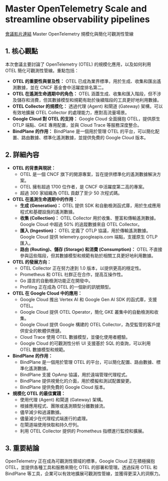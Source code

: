 # Master OpenTelemetry Scale and streamline observability pipelines
[會議影片連結](https://www.youtube.com/watch?v=F9NtBWCL3L0)
Master OpenTelemetry 規模化與簡化可觀測性管線

## 1. 核心觀點

本次會議主要討論了 OpenTelemetry (OTEL) 的規模化應用，以及如何利用 OTEL 簡化可觀測性管線。重點包括：

*   **OTEL 的重要性與普及性：** OTEL 已成為業界標準，用於生成、收集和匯出遙測數據，並在 CNCF 基金會中活躍度排名第二。
*   **OTEL 在遙測生命週期中的角色：** OTEL 涵蓋生成、收集和匯入階段，但不涉及儲存和消費，但其數據模型和規範有助於後續階段的工具更好地利用數據。
*   **OTEL Collector 的規模化：** 透過代理 (Agent) 和閘道 (Gateway) 架構，可以有效地擴展 OTEL Collector 的處理能力，應對高流量場景。
*   **Google Cloud 對 OTEL 的支持：** Google Cloud 全面擁抱 OTEL，提供原生 OTLP 端點、GKE 專用配置，並與 Cloud Trace 等服務深度整合。
*   **BindPlane 的作用：** BindPlane 是一個用於管理 OTEL 的平台，可以簡化配置、路由數據、標準化遙測數據，並提供免費的 Google Cloud 版本。

## 2. 詳細內容

*   **OTEL 的背景與現狀：**
    *   OTEL 是一個 CNCF 旗下的開源專案，旨在提供標準化的遙測數據解決方案。
    *   OTEL 擁有超過 1700 位作者，是 CNCF 中活躍度第二高的專案。
    *   超過 300 家組織為 OTEL 貢獻了至少 50 次程式碼。
*   **OTEL 在遙測生命週期中的作用：**
    *   **生成 (Generation)：** OTEL 提供 SDK 和自動檢測函式庫，用於生成應用程式和基礎設施的遙測數據。
    *   **收集 (Collection)：** OTEL Collector 用於收集、豐富和傳輸遙測數據。Google Cloud 中超過 50% 的追蹤數據來自 OTEL Collector。
    *   **匯入 (Ingestion)：** OTEL 定義了 OTLP 協議，用於傳輸遙測數據。Google Cloud 提供 telemetry.googleapis.com 端點，支援原生 OTLP 匯入。
    *   **路由 (Routing)、儲存 (Storage) 和消費 (Consumption)：** OTEL 不直接參與這些階段，但其數據模型和規範有助於相關工具更好地利用數據。
*   **OTEL 的發展方向：**
    *   OTEL Collector 正在努力達到 1.0 版本，以提供更高的穩定性。
    *   Prometheus 和 OTEL 社群正在合作，提高互操作性。
    *   Go 語言的自動檢測功能正在開發中。
    *   Profiling 正在成為 OTEL 的一個新的訊號類型。
*   **OTEL 在 Google Cloud 中的應用：**
    *   Google Cloud 推出 Vertex AI 和 Google Gen AI SDK 的函式庫，支援 OTEL。
    *   Google Cloud 提供 OTEL Operator，簡化 GKE 叢集中的自動檢測和收集。
    *   Google Cloud 提供 Google 構建的 OTEL Collector，為受監管的客戶提供安全的軟體供應鏈。
    *   Cloud Trace 使用 OTEL 數據模型，並優化使用者體驗。
    *   Google Cloud 的可觀測性分析 UI 支援基於 SQL 的查詢，可以利用 OTEL 數據模型和規範。
*   **BindPlane 的作用：**
    *   BindPlane 是一個用於管理 OTEL 的平台，可以簡化配置、路由數據、標準化遙測數據。
    *   BindPlane 支援 OpAmp 協議，用於遠端管理代理程式。
    *   BindPlane 提供視覺化的介面，用於模擬和測試配置變更。
    *   BindPlane 提供免費的 Google Cloud 版本。
*   **規模化 OTEL 的最佳實踐：**
    *   使用代理 (Agent) 和閘道 (Gateway) 架構。
    *   根據應用程式、團隊或遙測類型分離數據流。
    *   儘早減少和過濾數據。
    *   儘量減少在代理程式端進行的處理。
    *   在閘道端使用快取和持久佇列。
    *   利用 OTEL Collector 提供的 Prometheus 指標進行監控和擴展。

## 3. 重要結論

OpenTelemetry 正在成為可觀測性領域的標準，Google Cloud 正在積極擁抱 OTEL，並提供各種工具和服務來簡化 OTEL 的部署和管理。透過採用 OTEL 和 BindPlane 等工具，企業可以有效地擴展可觀測性管線，並獲得更深入的洞察力。
